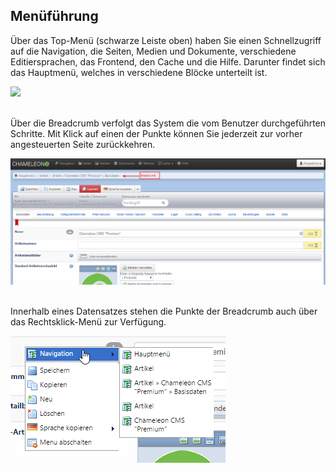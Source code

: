 ## Menüführung

Über das Top-Menü (schwarze Leiste oben) haben Sie einen Schnellzugriff auf die Navigation, die Seiten, Medien und Dokumente, verschiedene Editiersprachen, das Frontend, den Cache und die Hilfe. Darunter findet sich das Hauptmenü, welches in verschiedene Blöcke unterteilt ist. 

![](/assets/topmenü.png)

<br>
Über die Breadcrumb verfolgt das System die vom Benutzer durchgeführten Schritte. Mit Klick auf einen der Punkte können Sie jederzeit zur vorher angesteuerten Seite zurückkehren.

![](bild7.png)

<br>
Innerhalb eines Datensatzes stehen die Punkte der Breadcrumb auch über das Rechtsklick-Menü zur Verfügung. 

![](bild8.png)